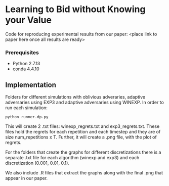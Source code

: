 # Learning to Bid without Knowing your Value

Code for reproducing experimental results from our paper: \<place link to paper here once all results are ready\>

### Prerequisites

* Python 2.7.13
* conda 4.4.10 

## Implementation

Folders for different simulations with oblivious adveraries, adaptive adversaries using EXP3 and adaptive adversaries using WINEXP. In order to run each simulation: 
```
python runner-dp.py
```
This will create 2 .txt files: winexp_regrets.txt and exp3_regrets.txt. These files hold the regrets for each repetition and each timestep and they are of size num_repetitions x T. Further, it will create a .png file, with the plot of regrets.

For the folders that create the graphs for different discretizations there is a separate .txt file for each algorithm (winexp and exp3) and each discretization (0.001, 0.01, 0.1). 

We also include .R files that extract the graphs along with the final .png that appear in our paper.
